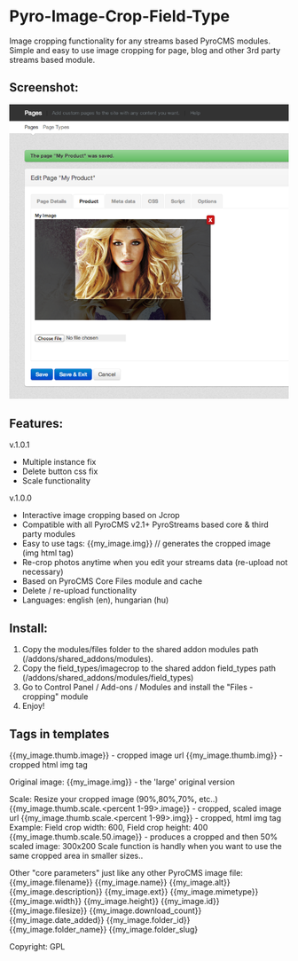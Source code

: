 Pyro-Image-Crop-Field-Type
=====================================
Image cropping functionality for any streams based PyroCMS modules.  
Simple and easy to use image cropping for page, blog and other 3rd party streams based module.


Screenshot:
-----------
![Crop your images!](/screenshots/backend.png)


Features:
---------
v.1.0.1
- Multiple instance fix
- Delete button css fix
- Scale functionality

v.1.0.0
- Interactive image cropping based on Jcrop
- Compatible with all PyroCMS v2.1+ PyroStreams based core & third party modules 
- Easy to use tags: {{my_image.img}} // generates the cropped image (img html tag)
- Re-crop  photos anytime when you edit your streams data (re-upload not necessary)
- Based on PyroCMS Core Files module and cache 
- Delete / re-upload functionality
- Languages: english (en), hungarian (hu)


Install:
--------
1. Copy the modules/files folder to the shared addon modules path (/addons/shared_addons/modules).
2. Copy the field_types/imagecrop to the shared addon field_types path (/addons/shared_addons/modules/field_types)
3. Go to Control Panel / Add-ons / Modules and install the "Files - cropping" module 
4. Enjoy! 



Tags in templates
-----------------------

{{my_image.thumb.image}} - cropped image url
{{my_image.thumb.img}} - cropped html img tag

Original image:
{{my_image.img}} - the 'large' original version 

Scale: Resize your cropped image (90%,80%,70%, etc..)
{{my_image.thumb.scale.<percent 1-99>.image}} - cropped, scaled image url
{{my_image.thumb.scale.<percent 1-99>.img}} - cropped, html img tag
Example: 
Field crop width: 600, 
Field crop height: 400
{{my_image.thumb.scale.50.image}} - produces a cropped and then 50% scaled image: 300x200
Scale function is handly when you want to use the same cropped area in smaller sizes..


Other "core parameters" just like any other PyroCMS image file: 
{{my_image.filename}}
{{my_image.name}}
{{my_image.alt}}
{{my_image.description}}
{{my_image.ext}}
{{my_image.mimetype}}
{{my_image.width}}
{{my_image.height}}
{{my_image.id}}
{{my_image.filesize}}
{{my_image.download_count}}
{{my_image.date_added}}
{{my_image.folder_id}}
{{my_image.folder_name}}
{{my_image.folder_slug}

Copyright: 
GPL 
